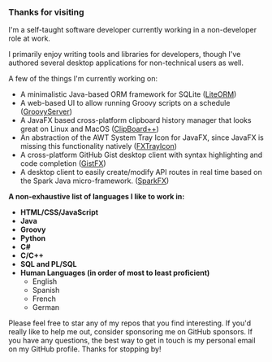 ### Thanks for visiting

I'm a self-taught software developer currently working in a
non-developer role at work. 


I primarily enjoy writing tools and libraries for developers, though I've authored several desktop applications for
non-technical users as well.

A few of the things I'm currently working on:

- A minimalistic Java-based ORM framework for SQLite ([LiteORM](https://github.com/dustinkredmond/LiteORM#readme))
- A web-based UI to allow running Groovy scripts on a schedule ([GroovyServer](https://github.com/dustinkredmond/GroovyServer#readme))
- A JavaFX based cross-platform clipboard history manager that looks great on Linux and MacOS ([ClipBoard++](https://github.com/dustinkredmond/ClipBoardPlusPlus#readme))
- An abstraction of the AWT System Tray Icon for JavaFX, since JavaFX is missing this functionality natively ([FXTrayIcon](https://github.com/dustinkredmond/FXTrayIcon#readme))
- A cross-platform GitHub Gist desktop client with syntax highlighting and code completion ([GistFX](https://github.com/dustinkredmond/GistFX#readme))
- A desktop client to easily create/modify API routes in real time based on the Spark Java micro-framework. ([SparkFX](https://github.com/dustinkredmond/sparkfx#readme))

**A non-exhaustive list of languages I like to work in:**

- **HTML/CSS/JavaScript**
- **Java**
- **Groovy**
- **Python**
- **C#**
- **C/C++**
- **SQL and PL/SQL**
- **Human Languages (in order of most to least proficient)**
  - English
  - Spanish
  - French
  - German
    

Please feel free to star any of my repos that you find interesting. If you'd really like to help me out,
consider sponsoring me on GitHub sponsors. If you have any questions, the best way to 
get in touch is my personal email on my GitHub profile. Thanks for stopping by!
